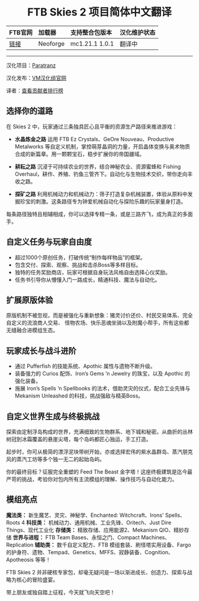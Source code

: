 <div align="center"> 
   <h1>FTB Skies 2 项目简体中文翻译</h1>
</div>

| FTB官网                                                         | 加载器   | 支持整合包版本 | 汉化维护状态 |
| :-------------------------------------------------------------- | :------- | :------------- | :----------- |
| [链接](https://www.feed-the-beast.com/modpacks/129-ftb-skies-2) | Neoforge | mc1.21.1 1.0.1 | 翻译中       |

---

汉化项目：[Paratranz](https://paratranz.cn/projects/15051)

汉化发布：[VM汉化组官网](https://vmct-cn.top/modpacks/skies-2)

译者：[查看贡献者排行榜](https://paratranz.cn/projects/15051/leaderboard)

## 选择你的道路

在 Skies 2 中，玩家通过三条独具匠心且平衡的资源生产路径来推进游戏：

- **水晶炼金之路**
  运用 FTB Ez Crystals、GeOre Nouveau、Productive Metalworks 等自定义机制，掌控萌芽晶洞的力量，开启晶体变换与奥术物质合成的新篇章。用一颗颗宝石，稳步扩展你的帝国疆域。

- **耕耘之路**
  沉浸于可持续农业的世界，结合神秘农业、资源蜜蜂和 Fishing Overhaul，耕作、养殖、钓鱼三管齐下。自动化与生物技术交织，带你走向丰收之路。

- **探矿之路**
  利用机械动力和机械动力：筛子打造复杂机械装置，体验从原料中发掘珍宝的刺激。这条路径专为钟爱机械自动化与探险乐趣的玩家量身打造。

每条路径独特且相辅相成，你可以选择专精一条，或是三路齐飞，成为真正的多面手。

## 自定义任务与玩家自由度

- 超过1000个原创任务，打破传统“制作每样物品”的框架。
- 包含交付、探索、观察、挑战和击杀Boss等多样目标。
- 独特的任务奖励商店，玩家可根据自身玩法风格自由选择心仪奖励。
- 任务书引导你从懵懂入门一路成长，精通科技、魔法与自动化。

## 扩展原版体验

原版机制不被忽视，而是被强化与重新想象：猪灵讨价还价、村民交易体系、完全自定义的流浪商人交易、
怪物农场、快乐恶魂坐骑以及附魔小帮手，所有这些都无缝融合进模组生态。

## 玩家成长与战斗进阶

- 通过 Pufferfish 的技能系统、Apothic 属性与遗物不断升级。
- 装备强力的 Curios 配饰、Iron’s Gems ’n Jewelry 的珠宝，以及 Apothic 的强化装备。
- 施展 Iron’s Spells ’n Spellbooks 的法术，借助灵灾的仪式，配合工业先锋与 Mekanism Unleashed 的科技，挑战强敌与精英Boss。

## 自定义世界生成与终极挑战

探索由定制浮岛构成的世界，充满细致的生物群系、地下城和秘密。从曲折的丛林树冠到冰霜覆盖的悬崖尖塔，每个岛屿都匠心独运，手工打造。

起步时，你可从极简的漂浮泥块带树开始，亦或选择宏伟的紫水晶群岛、蒸汽朋克风的蒸汽工坊等多个独一无二的起始岛屿。

你的最终目标？征服完全重塑的 Feed The Beast 金字塔！这座终极建筑是迄今最严苛的挑战，考验你对包内所有主流模组的理解、操作技巧与自动化能力。

## 模组亮点

**魔法类：** 新生魔艺、灵灾、神秘学、Enchanted: Witchcraft、Irons' Spells、Roots 4
**科技类：** 机械动力、通用机械、工业先锋、Oritech、Just Dire Things、现代工业化
**存储类：** 精致存储、应用能源2、Mekanism QIO、精妙存储
**世界与进程：** FTB Team Bases、永恒之门、Compact Machines、Replication
**辅助类：** 数千自定义配方、FTB 模组套装、刷怪塔实用设备、Fargo的护身符、遗物、Tempad、Genetics、MFFS、寂静装备、Cognition、Apotheosis 等等！

FTB Skies 2 并非硬核专家包，却毫无疑问是一场以渐进成长、创造力、探索与战略为核心的冒险盛宴。

带上朋友或独自踏上征程，今天就飞向天空吧！
